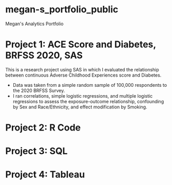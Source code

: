 # megan-s_portfolio_public
Megan's Analytics Portfolio

# Project 1: ACE Score and Diabetes, BRFSS 2020, SAS
This is a research project using SAS in which I evaluated the relationship between continuous Adverse Childhood Experiences score and Diabetes.
* Data was taken from a simple random sample of 100,000 respondents to the 2020 BRFSS Survey.
* I ran correlations, simple logistic regressions, and multiple logistic regressions to assess the exposure-outcome relationship, confounding by Sex and Race/Ethnicity, and effect modification by Smoking.

# Project 2: R Code

# Project 3: SQL

# Project 4: Tableau
